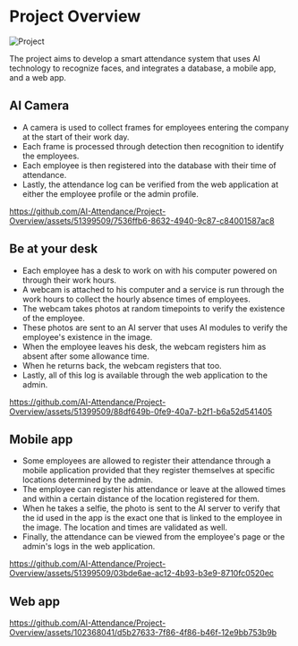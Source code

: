 
# Project Overview

![Project](https://github.com/AI-Attendance/Project-Overview/assets/51399509/67640ad0-5abe-4e44-99b8-ca3c96e57303)

The project aims to develop a smart attendance system that uses AI technology to recognize faces, and integrates a database, a mobile app, and a web app.

## AI Camera

* A camera is used to collect frames for employees entering the company at the start of their work day.
* Each frame is processed through detection then recognition to identify the employees.
* Each employee is then registered into the database with their time of attendance.
* Lastly, the attendance log can be verified from the web application at either the employee profile or the admin profile.

https://github.com/AI-Attendance/Project-Overview/assets/51399509/7536ffb6-8632-4940-9c87-c84001587ac8

## Be at your desk

* Each employee has a desk to work on with his computer powered on through their work hours.
* A webcam is attached to his computer and a service is run through the work hours to collect the hourly absence times of employees.
* The webcam takes photos at random timepoints to verify the existence of the employee.
* These photos are sent to an AI server that uses AI modules to verify the employee's existence in the image.
* When the employee leaves his desk, the webcam registers him as absent after some allowance time.
* When he returns back, the webcam registers that too.
* Lastly, all of this log is available through the web application to the admin.

https://github.com/AI-Attendance/Project-Overview/assets/51399509/88df649b-0fe9-40a7-b2f1-b6a52d541405

## Mobile app

* Some employees are allowed to register their attendance through a mobile application provided that they register themselves at specific locations determined by the admin.
* The employee can register his attendance or leave at the allowed times and within a certain distance of the location registered for them.
* When he takes a selfie, the photo is sent to the AI server to verify that the id used in the app is the exact one that is linked to the employee in the image. The location and times are validated as well.
* Finally, the attendance can be viewed from the employee's page or the admin's logs in the web application.

https://github.com/AI-Attendance/Project-Overview/assets/51399509/03bde6ae-ac12-4b93-b3e9-8710fc0520ec

## Web app

https://github.com/AI-Attendance/Project-Overview/assets/102368041/d5b27633-7f86-4f86-b46f-12e9bb753b9b
